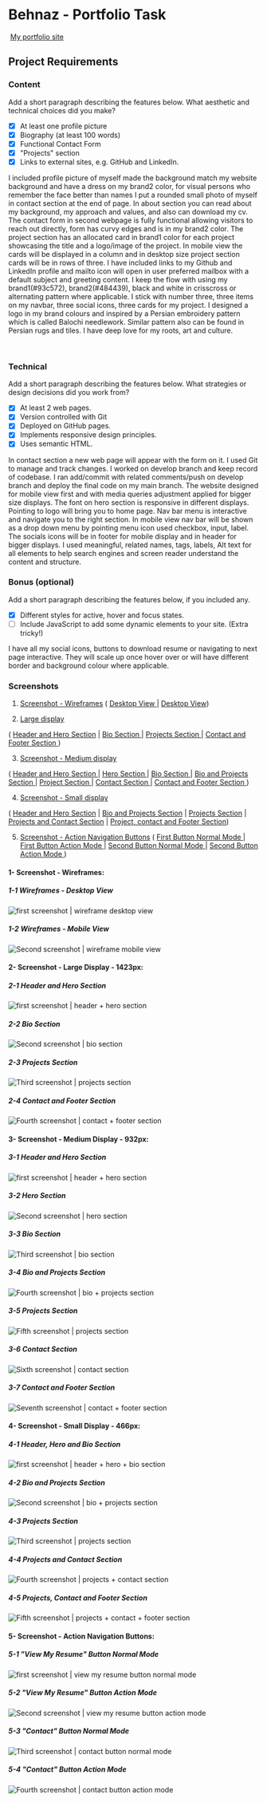 #  Behnaz - Portfolio Task
​
[My portfolio site](https://behnazshojaei.github.io/)
​
## Project Requirements

### Content
 Add a short paragraph describing the features below. What aesthetic and technical choices did you make? 
- [x] At least one profile picture
- [x] Biography (at least 100 words)
- [x] Functional Contact Form
- [x] "Projects" section
- [x] Links to external sites, e.g. GitHub and LinkedIn.

I included profile picture of myself made the background match my website background and have a dress on my brand2 color, for visual persons who remember the face better than names I put a rounded small photo of myself in contact section at the end of page. 
In about section you can read about my background, my approach and values, and also can download my cv.
The contact form in second webpage is fully functional allowing visitors to reach out directly, form has curvy edges and is in my brand2 color. 
The project section has an allocated card in brand1 color for each project showcasing the title and a logo/image of the project. In mobile view the cards will be displayed in a column and in desktop size project section cards will be in rows of three. 
I have included links to my Github and LinkedIn profile and mailto icon will open in user preferred mailbox with a default subject and greeting content.
I keep the flow with using my brand1(#93c572), brand2(#484439), black and white in crisscross or alternating pattern where applicable. 
I stick with number three, three items on my navbar, three social icons, three cards for my project.
I designed a logo in my brand colours and inspired by a Persian embroidery pattern which is called Balochi needlework. Similar pattern also can be found in Persian rugs and tiles. I have deep love for my roots, art and culture. 

​
### Technical
 Add a short paragraph describing the features below. What strategies or design decisions did you work from? 
- [x] At least 2 web pages.
- [x] Version controlled with Git
- [x] Deployed on GitHub pages.
- [x] Implements responsive design principles.
- [x] Uses semantic HTML.

In contact section a new web page will appear with the form on it. 
I used Git to manage and track changes. I worked on develop branch and keep record of codebase.
I ran add/commit with related comments/push on develop branch and deploy the final code on my main branch.
The website designed for mobile view first and with media queries adjustment applied for bigger size displays. The font on hero section is responsive in different displays. Pointing to logo will bring you to home page. Nav bar menu is interactive and navigate you to the right section. In mobile view nav bar will be shown as a drop down menu by pointing menu icon used checkbox, input, label. The socials icons will be in footer for mobile display and in header for bigger displays. 
I used meaningful, related names, tags, labels, Alt text for all elements to help search engines and screen reader understand the content and structure. 

      

### Bonus (optional)
 Add a short paragraph describing the features below, if you included any. 
- [x] Different styles for active, hover and focus states.
- [ ] Include JavaScript to add some dynamic elements to your site. (Extra tricky!)
      
​I have all my social icons, buttons to download resume or navigating to next page interactive. They will scale up once hover over or will have different border and background colour where applicable.

###  Screenshots
1. [Screenshot - Wireframes](#1-screenshot---wireframes)
 ( [ Desktop View ](#1-1--wireframes---desktop-view) | [Desktop View](#1-2--wireframes---mobile-view))

2. [ Large display ](#2--screenshot---large-display---1423px)

( [ Header and Hero Section](#2-1--header-and-hero-section)
 | [ Bio Section ](#2-2--bio-section)
 | [ Projects Section ](#2-3--projects-section)
 | [ Contact and Footer Section ](#2-4--contact-and-footer-section))

3. [Screenshot - Medium display](#3--screenshot---medium-display---932px)

( [ Header and Hero Section ](#3-1-header-and-hero-section)
 | [ Hero Section ](#3-2-hero-section)
 | [ Bio Section ](#3-3-bio-section)
 | [ Bio and Projects Section ](#3-4-bio-and-projects-section)
 | [ Project Section ](#3-5-projects-section)
 | [ Contact Section ](#3-6-contact-section)
 | [ Contact and Footer Section ](#3-7-contact-and-footer-section))

4. [Screenshot - Small display](#4--screenshot---small-display---466px)

( [ Header and Hero Section](#4-1-header-hero-and-bio-section)
 | [ Bio and Projects Section](#4-2-bio-and-projects-section)
 | [ Projects Section](#4-3-projects-section)
 | [ Projects and Contact Section](#4-4-projects-and-contact-section)
 | [ Project, contact and Footer Section](#4-5-projects-contact-and-footer-section))
 
5. [Screenshot - Action Navigation Buttons](#5--screenshot---action-navigation-buttons)
( [ First Button Normal Mode ](#5-1-view-my-resume-button-normal-mode)
 | [ First Button Action Mode ](#5-2-view-my-resume-button-action-mode)
 | [ Second Button Normal Mode ](#5-3-contact-button-normal-mode)
 | [ Second Button Action Mode ](#5-4-contact-button-action-mode))

####  1- Screenshot - Wireframes:

#####  1-1 Wireframes - Desktop View

![first screenshot | wireframe desktop view](screenshot-website-pages/wireframe-desktop-view.jpg)

#####  1-2 Wireframes - Mobile View

![Second screenshot | wireframe mobile view](screenshot-website-pages/wireframe-mobile-view.jpg)

####  2- Screenshot - Large Display - 1423px:

#####  2-1 Header and Hero Section

![first screenshot | header + hero section](screenshot-website-pages/large-display-1423px-a-header-hero.png)

#####  2-2 Bio Section

![Second screenshot | bio section](screenshot-website-pages/large-display-1423px-b-bio.png)

#####  2-3 Projects Section

![Third screenshot | projects section](screenshot-website-pages/large-display-1423px-c-projects.png)

#####  2-4 Contact and Footer Section

![Fourth screenshot | contact + footer section](screenshot-website-pages/large-display-1423px-d-contact-footer.png)


####  3- Screenshot - Medium Display - 932px:

#####  3-1 Header and Hero Section

![first screenshot | header + hero section](screenshot-website-pages/medium-display-932px-a-header-hero.png)

#####  3-2 Hero Section

![Second screenshot | hero section](screenshot-website-pages/medium-display-932px-b-hero.png)

#####  3-3 Bio Section

![Third screenshot | bio section](screenshot-website-pages/medium-display-932px-c-bio.png)

#####  3-4 Bio and Projects Section

![Fourth screenshot | bio + projects section](screenshot-website-pages/medium-display-932px-d-bio-project.png)

#####  3-5 Projects Section

![Fifth screenshot | projects section](screenshot-website-pages/medium-display-932px-e-projects.png)

#####  3-6 Contact Section

![Sixth screenshot | contact section](screenshot-website-pages/medium-display-932px-f-contact.png)

#####  3-7 Contact and Footer Section

![Seventh screenshot | contact + footer section](screenshot-website-pages/medium-display-932px-g-contact-footer.png)

####  4- Screenshot - Small Display - 466px:

#####  4-1 Header, Hero and Bio Section

![first screenshot | header + hero + bio section](screenshot-website-pages/small-display-466px-a-header-hero-bio.png)

#####  4-2 Bio and Projects Section

![Second screenshot | bio + projects section](screenshot-website-pages/small-display-466px-b-bio-projects.png)

#####  4-3 Projects Section

![Third screenshot | projects section](screenshot-website-pages/small-display-466px-c-projects.png)

#####  4-4 Projects and Contact Section

![Fourth screenshot | projects + contact section](screenshot-website-pages/small-display-466px-d-projects-contact.png)

#####  4-5 Projects, Contact and Footer Section

![Fifth screenshot | projects + contact + footer section](screenshot-website-pages/small-display-466px-e-project-contact-footer.png)

####  5- Screenshot - Action Navigation Buttons:

#####  5-1 "View My Resume" Button Normal Mode
![first screenshot | view my resume button normal mode](screenshot-website-pages/action1.png)

#####  5-2 "View My Resume" Button Action Mode
![Second screenshot | view my resume button action mode](screenshot-website-pages/action2.png)

#####  5-3 "Contact" Button Normal Mode

![Third screenshot | contact button normal mode](screenshot-website-pages/action3.png)

#####  5-4 "Contact" Button Action Mode

![Fourth screenshot | contact button action mode](screenshot-website-pages/action4.png)


